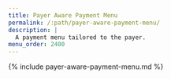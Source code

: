 ```yaml
---
title: Payer Aware Payment Menu
permalink: /:path/payer-aware-payment-menu/
description: |
  A payment menu tailored to the payer.
menu_order: 2400
---
```


{% include payer-aware-payment-menu.md %}
